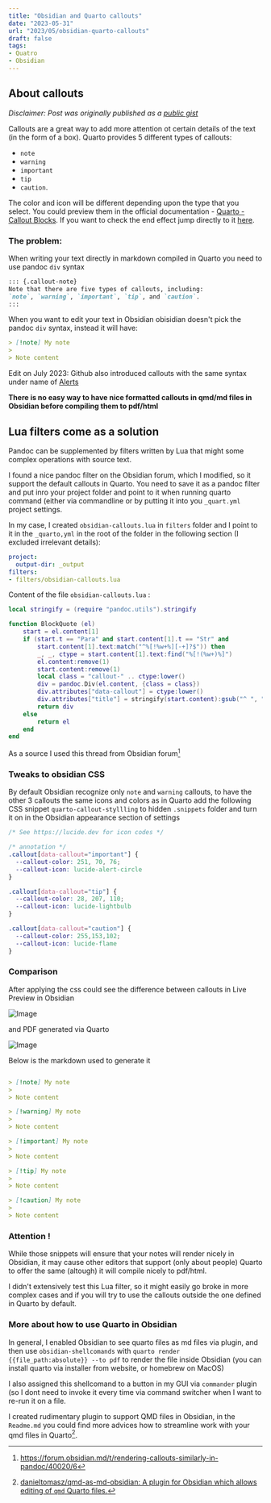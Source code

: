 ```yaml
---
title: "Obsidian and Quarto callouts"
date: "2023-05-31"
url: "2023/05/obsidian-quarto-callouts"
draft: false
tags:
- Quatro
- Obsidian
---
```

## About callouts

*Disclaimer: Post was originally published as a [public gist](https://gist.github.com/danieltomasz/87b1321e23c045309d2571f525f856cf)*

Callouts are a great way to add more attention ot certain details of the text (in the form of a box).
Quarto provides 5 different types of callouts:

- `note`
- `warning`
- `important`
- `tip`
- `caution`.

The color and icon will be different depending upon the type that you select.
You could preview them in the official documentation - [Quarto - Callout Blocks](https://quarto.org/docs/authoring/callouts.html).
If you want to check the end effect jump directly to it [here](https://gist.github.com/danieltomasz/87b1321e23c045309d2571f525f856cf#comparison/).

### The problem:

When writing your text directly in markdown compiled in Quarto you need to use pandoc `div` syntax

``` markdown
::: {.callout-note}
Note that there are five types of callouts, including:
`note`, `warning`, `important`, `tip`, and `caution`.
:::
```

When you want to edit your text in Obsidian obisidian doesn't pick the pandoc `div` syntax, instead it will have:

``` markdown
> [!note] My note
>
> Note content
```

Edit on July 2023: Github also introduced callouts with the same syntax under name of [Alerts](https://docs.github.com/en/get-started/writing-on-github/getting-started-with-writing-and-formatting-on-github/basic-writing-and-formatting-syntax#alerts)

**There is no easy way to have nice formatted callouts in qmd/md files in Obsidian before compiling them to pdf/html**

## Lua filters come as a solution

Pandoc can be supplemented by filters written by Lua that might some complex operations with source text.

I found a nice pandoc filter on the Obsidian forum, which I modified, so it support the default callouts in Quarto.
You need to save it as a pandoc filter and put inro your project folder and point to it when running quarto command (either via commandline or by putting it into you `_quart.yml` project settings.

In my case, I created `obsidian-callouts.lua` in `filters` folder and I point to it in the `_quarto,yml` in the root of the folder in the following section (I excluded irrelevant details):

``` yml
project:
  output-dir: _output
filters:
- filters/obsidian-callouts.lua
```

Content of the file `obsidian-callouts.lua` :

``` lua
local stringify = (require "pandoc.utils").stringify

function BlockQuote (el)
    start = el.content[1]
    if (start.t == "Para" and start.content[1].t == "Str" and
        start.content[1].text:match("^%[!%w+%][-+]?$")) then
        _, _, ctype = start.content[1].text:find("%[!(%w+)%]")
        el.content:remove(1)
        start.content:remove(1)
        local class = "callout-" .. ctype:lower()
        div = pandoc.Div(el.content, {class = class})
        div.attributes["data-callout"] = ctype:lower()
        div.attributes["title"] = stringify(start.content):gsub("^ ", "")
        return div
    else
        return el
    end
end
```

As a source I used this thread from Obsidian forum[^1]

[^1]: https://forum.obsidian.md/t/rendering-callouts-similarly-in-pandoc/40020/6

### Tweaks to obsidian CSS

By default Obsidian recognize only `note` and `warning` callouts, to have the other 3 callouts the same icons and colors as in Quarto add the following CSS snippet `quarto-callout-styllling` to hidden `.snippets` folder and turn it on in the Obsidian appearance section of settings

``` css
/* See https://lucide.dev for icon codes */

/* annotation */
.callout[data-callout="important"] {
  --callout-color: 251, 70, 76;
  --callout-icon: lucide-alert-circle
}

.callout[data-callout="tip"] {
  --callout-color: 28, 207, 110;
  --callout-icon: lucide-lightbulb
}

.callout[data-callout="caution"] {
  --callout-color: 255,153,102;
  --callout-icon: lucide-flame
}
```

### Comparison

After applying the css could see the difference between callouts in Live Preview in Obsidian

![Image](https://user-images.githubusercontent.com/7980381/242414671-abd8b360-3a98-4fa0-90ea-d62c453855f0.png)

and PDF generated via Quarto

![Image](https://user-images.githubusercontent.com/7980381/242414991-78ff1f8b-e361-400e-a664-2599f7867c1d.png)

Below is the markdown used to generate it

``` markdown

> [!note] My note
>
> Note content

> [!warning] My note
>
> Note content

> [!important] My note
>
> Note content

> [!tip] My note
>
> Note content

> [!caution] My note
>
> Note content
```

### Attention !

While those snippets will ensure that your notes will render nicely in Obsidian, it may cause other editors that support (only about people) Quarto to offer the same (altough) it will compile nicely to pdf/html.

I didn't extensively test this Lua filter, so it might easily go broke in more complex cases and if you will try to use the callouts outside the one defined in Quarto by default.

### More about how to use Quarto in Obsidian

In general, I enabled Obsidian to see quarto files as md files via plugin, and then use `obsidian-shellcomands` with `quarto render {{file_path:absolute}} --to pdf` to render the file inside Obsidian (you can install quarto via installer from website, or homebrew on MacOS)

I also assigned this shellcomand to a button in my GUI via `commander` plugin (so I dont need to invoke it every time via command switcher when I want to re-run it on a file.

I created rudimentary plugin to support QMD files in Obsidian, in the `Readme.md` you could find more advices how to streamline work with your qmd files in Quarto[^2].

[^2]: [danieltomasz/qmd-as-md-obsidian: A plugin for Obsidian which allows editing of `qmd` Quarto files.](https://github.com/danieltomasz/qmd-as-md-obsidian)